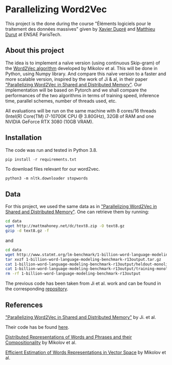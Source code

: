 # Parallelizing Word2Vec

This project is the done during the course "Éléments logiciels pour le traitement des données massives" given by [Xavier Dupré](http://www.xavierdupre.fr/)
and [Matthieu Durut](https://www.linkedin.com/in/matthieudurut) at ENSAE ParisTech. 

## About this project

The idea is to implement a naïve version (using continuous Skip-gram) of the [Word2Vec algorithm](https://arxiv.org/abs/1301.3781) developed by Mikolov et al.
This will be done in Python, using Numpy library. And compare this naïve version to a faster and more scalable version, inspired 
by the work of Ji & al, in their paper ["Parallelizing Word2Vec in Shared and Distributed Memory"](https://arxiv.org/abs/1604.04661).
Our implementation will be based on Pytorch and we shall compare the performances of the two algorithms in terms of training speed, 
inference time, parallel schemes, number of threads used, etc. 

All evaluations will be run on the same machine with 8 cores/16 threads (Intel(R) Core(TM) i7-10700K CPU @ 3.80GHz), 32GB of RAM and one 
NVIDIA GeForce RTX 3080 (10GB VRAM).

## Installation 

The code was run and tested in Python 3.8.

````python
pip install -r requirements.txt
````

To download files relevant for our word2vec.
```
python3 -m nltk.downloader stopwords
```

## Data

For this project, we used the same data as in ["Parallelizing Word2Vec in Shared and Distributed Memory"](https://arxiv.org/abs/1604.04661).
One can retrieve them by running:
```bash
cd data
wget http://mattmahoney.net/dc/text8.zip -O text8.gz
gzip -d text8.gz -f
```
and
```bash
cd data
wget http://www.statmt.org/lm-benchmark/1-billion-word-language-modeling-benchmark-r13output.tar.gz
tar xvzf 1-billion-word-language-modeling-benchmark-r13output.tar.gz
cat 1-billion-word-language-modeling-benchmark-r13output/heldout-monolingual.tokenized.shuffled/news.en-00000-of-00100 > 1b
cat 1-billion-word-language-modeling-benchmark-r13output/training-monolingual.tokenized.shuffled/* >> 1b
rm -rf 1-billion-word-language-modeling-benchmark-r13output
```

The previous code has been taken from Ji et al. work and can be found in the corresponding [repository](https://github.com/IntelLabs/pWord2Vec/tree/master/data).

## References

["Parallelizing Word2Vec in Shared and Distributed Memory"](https://arxiv.org/abs/1604.04661) by Ji. et al.

Their code has be found [here](https://github.com/IntelLabs/pWord2Vec).

[Distributed Representations of Words and Phrases and their Compositionality](https://proceedings.neurips.cc/paper/2013/file/9aa42b31882ec039965f3c4923ce901b-Paper.pdf) by Mikolov et al. 

[Efficient Estimation of Words Representations in Vector Space](https://arxiv.org/pdf/1301.3781.pdf) by Mikolov et al. 
